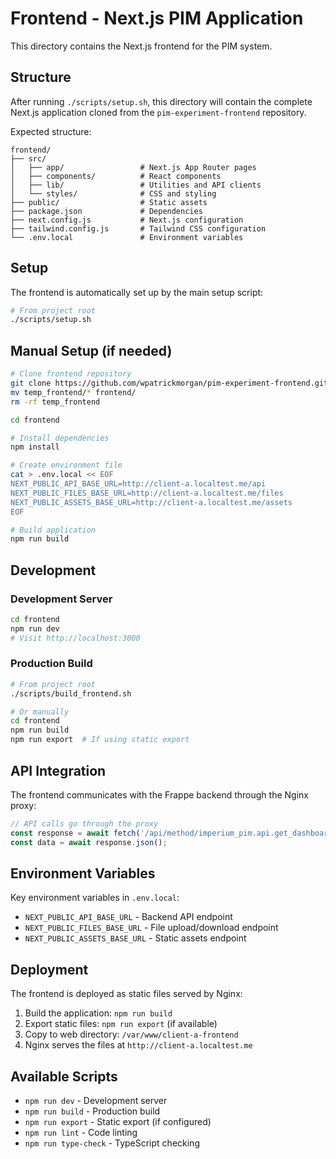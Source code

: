 # Frontend - Next.js PIM Application

This directory contains the Next.js frontend for the PIM system.

## Structure

After running `./scripts/setup.sh`, this directory will contain the complete Next.js application cloned from the `pim-experiment-frontend` repository.

Expected structure:
```
frontend/
├── src/
│   ├── app/                 # Next.js App Router pages
│   ├── components/          # React components
│   ├── lib/                 # Utilities and API clients
│   └── styles/              # CSS and styling
├── public/                  # Static assets
├── package.json             # Dependencies
├── next.config.js           # Next.js configuration
├── tailwind.config.js       # Tailwind CSS configuration
└── .env.local               # Environment variables
```

## Setup

The frontend is automatically set up by the main setup script:

```bash
# From project root
./scripts/setup.sh
```

## Manual Setup (if needed)

```bash
# Clone frontend repository
git clone https://github.com/wpatrickmorgan/pim-experiment-frontend.git temp_frontend
mv temp_frontend/* frontend/
rm -rf temp_frontend

cd frontend

# Install dependencies
npm install

# Create environment file
cat > .env.local << EOF
NEXT_PUBLIC_API_BASE_URL=http://client-a.localtest.me/api
NEXT_PUBLIC_FILES_BASE_URL=http://client-a.localtest.me/files
NEXT_PUBLIC_ASSETS_BASE_URL=http://client-a.localtest.me/assets
EOF

# Build application
npm run build
```

## Development

### Development Server

```bash
cd frontend
npm run dev
# Visit http://localhost:3000
```

### Production Build

```bash
# From project root
./scripts/build_frontend.sh

# Or manually
cd frontend
npm run build
npm run export  # If using static export
```

## API Integration

The frontend communicates with the Frappe backend through the Nginx proxy:

```javascript
// API calls go through the proxy
const response = await fetch('/api/method/imperium_pim.api.get_dashboard_stats');
const data = await response.json();
```

## Environment Variables

Key environment variables in `.env.local`:

- `NEXT_PUBLIC_API_BASE_URL` - Backend API endpoint
- `NEXT_PUBLIC_FILES_BASE_URL` - File upload/download endpoint  
- `NEXT_PUBLIC_ASSETS_BASE_URL` - Static assets endpoint

## Deployment

The frontend is deployed as static files served by Nginx:

1. Build the application: `npm run build`
2. Export static files: `npm run export` (if available)
3. Copy to web directory: `/var/www/client-a-frontend`
4. Nginx serves the files at `http://client-a.localtest.me`

## Available Scripts

- `npm run dev` - Development server
- `npm run build` - Production build
- `npm run export` - Static export (if configured)
- `npm run lint` - Code linting
- `npm run type-check` - TypeScript checking

